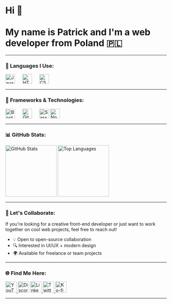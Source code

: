 <h1 align="left">Hi 👋<br><br>My name is Patrick and I'm a web developer from Poland 🇵🇱</h1>

---

### 🧠 Languages I Use:

<div align="left">
  <img src="https://cdn.jsdelivr.net/gh/devicons/devicon/icons/javascript/javascript-original.svg" height="30" alt="JavaScript" />
  <img width="15" />
  <img src="https://cdn.jsdelivr.net/gh/devicons/devicon/icons/html5/html5-original.svg" height="30" alt="HTML5" />
  <img width="15" />
  <img src="https://cdn.jsdelivr.net/gh/devicons/devicon/icons/css3/css3-original.svg" height="30" alt="CSS3" />
</div>

---

### 🔧 Frameworks & Technologies:

<div align="left">
  <img src="https://cdn.jsdelivr.net/gh/devicons/devicon/icons/bootstrap/bootstrap-original.svg" height="30" alt="Bootstrap" />
  <img width="15" />
  <img src="https://cdn.jsdelivr.net/gh/devicons/devicon/icons/git/git-original.svg" height="30" alt="Git" />
  <img width="15" />
  <img src="https://cdn.jsdelivr.net/gh/devicons/devicon/icons/sass/sass-original.svg" height="30" alt="Sass" />
  <img src="https://www.svgrepo.com/show/452077/npm.svg" height="30" padding-left="2" alt="Npm" />
</div>

---

### 📊 GitHub Stats:

<div align="left">
  <img src="https://github-readme-stats.vercel.app/api?username=enziu&show_icons=true&theme=radical" height="160" alt="GitHub Stats" />
  <img src="https://github-readme-stats.vercel.app/api/top-langs/?username=enziu&layout=compact&theme=radical" height="160" alt="Top Languages" />
</div>

---

### 🤝 Let's Collaborate:

If you're looking for a creative front-end developer or just want to work together on cool web projects, feel free to reach out!

- 💡 Open to open-source collaboration
- 🔍 Interested in UI/UX + modern design
- 🌍 Available for freelance or team projects

---

### 🌐 Find Me Here:

<div align="left">
  <a href="https://www.youtube.com/@enziu_" target="_blank">
    <img src="https://img.shields.io/static/v1?message=YouTube&logo=youtube&label=&color=FF0000&logoColor=white&labelColor=&style=for-the-badge" height="35" alt="YouTube" />
  </a>
  <img src="https://img.shields.io/static/v1?message=ENZIU_&logo=discord&label=&color=7289DA&logoColor=white&labelColor=&style=for-the-badge" height="35" alt="Discord" />
  <a href="https://www.linkedin.com/in/patryk-st%C4%99pie%C5%84-67b608319/" target="_blank">
    <img src="https://img.shields.io/static/v1?message=LinkedIn&logo=linkedin&label=&color=0077B5&logoColor=white&labelColor=&style=for-the-badge" height="35" alt="LinkedIn" />
  </a>
  <a href="https://x.com/enziu_" target="_blank">
    <img src="https://img.shields.io/static/v1?message=Twitter&logo=twitter&label=&color=1DA1F2&logoColor=white&labelColor=&style=for-the-badge" height="35" alt="Twitter" />
  </a>
  <a href="https://ko-fi.com/enziu" target="_blank">
    <img src="https://img.shields.io/static/v1?message=Ko-fi&logo=ko-fi&label=&color=F16061&logoColor=white&labelColor=&style=for-the-badge" height="35" alt="Ko-fi" />
  </a>
</div>

---
